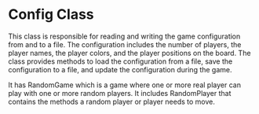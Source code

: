 # Config Class

This class is responsible for reading and writing the game configuration from and to a file. The configuration includes
the number of players, the player names, the player colors, and the player positions on the board. The class provides
methods to load the configuration from a file, save the configuration to a file, and update the configuration during the
game.

It has RandomGame which is a game where one or more real player can play with one or more random players.
It includes RandomPlayer that contains the methods a random player or player needs to move.